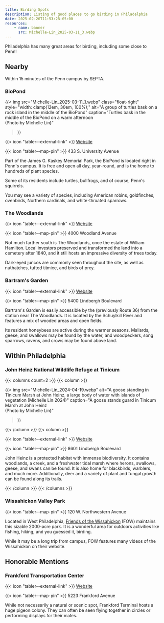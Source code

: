 ```yaml
---
title: Birding Spots
description: Listing of good places to go birding in Philadelphia
date: 2025-02-20T11:53:28-05:00
resources:
    - name: banner
      src: Michelle-Lin_2025-03-11_3.webp
---
```


Philadelphia has many great areas for birding, including some close to Penn!

<section>

## Nearby

Within 15 minutes of the Penn campus by SEPTA.

### BioPond

{{< img
    src="Michelle-Lin_2025-03-11_1.webp"
    class="float-right"
    style="width: clamp(12em, 30em, 100%);"
    alt="A group of turtles bask on a rock island in the middle of the BioPond"
    caption="Turtles bask in the middle of the BioPond on a warm afternoon<br>(Photo by Michelle Lin)"
>}}

{{< icon "tabler--external-link" >}} [Website](https://kaskeypark.bio.upenn.edu)

{{< icon "tabler--map-pin" >}} 433 S. University Avenue

Part of the James G. Kaskey Memorial Park, the BioPond is located right in Penn's campus.
It is free and open all day, year-round, and is the home to hundreds of plant species.

Some of its residents include turtles, bullfrogs, and of course, Penn's squirrels.

You may see a variety of species, including American robins, goldfinches, ovenbirds,
Northern cardinals, and white-throated sparrows.

### The Woodlands

{{< icon "tabler--external-link" >}} [Website](https://www.woodlandsphila.org)

{{< icon "tabler--map-pin" >}} 4000 Woodland Avenue

Not much farther south is The Woodlands, once the estate of William Hamilton. Local investors
preserved and transformed the land into a cemetery after 1840, and it still hosts an impressive
diversity of trees today.

Dark-eyed juncos are commonly seen throughout the site, as well as nuthatches, tufted titmice,
and birds of prey.

### Bartram's Garden

{{< icon "tabler--external-link" >}} [Website](https://www.bartramsgarden.org)

{{< icon "tabler--map-pin" >}} 5400 Lindbergh Boulevard

Bartram's Garden is easily accessible by the (previously Route 36) from the station near
The Woodlands. It is located by the Schuylkill River and features a mix of wooded areas and
open fields.

Its resident honeybees are active during the warmer seasons. Mallards, geese, and swallows
may be found by the water, and woodpeckers, song sparrows, ravens, and crows may be found above land.

</section>
<section>

## Within Philadelphia

### John Heinz National Wildlife Refuge at Tinicum

{{< columns count=2 >}}
{{< column >}}

{{< img
    src="Michelle-Lin_2024-04-19.webp"
    alt="A goose standing in Tinicum Marsh at John Heinz, a large body of water with islands of vegetation (Michelle Lin 2024)"
    caption="A goose stands guard in Tinicum Marsh at John Heinz<br>(Photo by Michelle Lin)"
>}}

{{< /column >}}
{{< column >}}

{{< icon "tabler--external-link" >}} [Website](https://www.fws.gov/refuge/john-heinz-tinicum)

{{< icon "tabler--map-pin" >}} 8601 Lindbergh Boulevard

John Heinz is a protected habitat with immense biodiversity. It contains woodlands, a creek, and a
freshwater tidal marsh where herons, swallows, geese, and swans can be found. It is also home for
blackbirds, warblers, and much more. Additionally, deer and a variety of plant and fungal growth
can be found along its trails.

{{< /column >}}
{{< /columns >}}

### Wissahickon Valley Park

{{< icon "tabler--map-pin" >}} 120 W. Northwestern Avenue

Located in West Philadelphia, [Friends of the Wissahickon](https://fow.org) (FOW) maintains this
sizable 2000-acre park. It is a wonderful area for outdoors activities like fishing, hiking, and
you guessed it, birding.

While it may be a long trip from campus, FOW features many videos of the Wissahickon on their website.

</section>
<section>

## Honorable Mentions

### Frankford Transportation Center

{{< icon "tabler--external-link" >}} [Website](https://www.septa.org/stations/frankford-transit-center)

{{< icon "tabler--map-pin" >}} 5223 Frankford Avenue

While not necessarily a natural or scenic spot, Frankford Terminal hosts a huge pigeon colony.
They can often be seen flying together in circles or performing displays for their mates.

</section>
